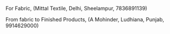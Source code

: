 For Fabric, (Mittal Textile, Delhi, Sheelampur, 7836891139)

From fabric to Finished Products, (A Mohinder, Ludhiana, Punjab, 9914629000)